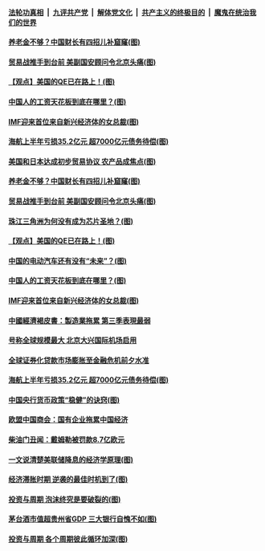 ####  [法轮功真相](../../../../basic/blob/master/README.md?t=09260826) &nbsp;|&nbsp; [九评共产党](../../../../9ping.md/blob/master/README.md?t=09260826) &nbsp;|&nbsp; [解体党文化](../../../../jtdwh.md/blob/master/README.md?t=09260826)  &nbsp;|&nbsp; [共产主义的终极目的](../../../../gczydzjmd.md/blob/master/README.md?t=09260826) &nbsp;|&nbsp; [魔鬼在统治我们的世界](../../../../mgztzwmdsj.md/blob/master/README.md?t=09260826) 

#### [养老金不够？中国财长有四招儿补窟窿(图)](../pages/p5/908499.md?t=09260826) 

#### [贸易战推手到台前 美副国安顾问令北京头痛(图)](../pages/p5/908511.md?t=09260826) 

#### [【观点】美国的QE已在路上！(图)](../pages/p5/908519.md?t=09260826) 

#### [中国人的工资天花板到底在哪里？(图)](../pages/p5/908503.md?t=09260826) 

#### [IMF迎来首位来自新兴经济体的女总裁(图)](../pages/p5/908508.md?t=09260826) 

#### [海航上半年亏损35.2亿元 超7000亿元债务待偿(图)](../pages/p5/908465.md?t=09260826) 

#### [美国和日本达成初步贸易协议 农产品成焦点(图)](../pages/p5/908537.md?t=09260826) 

#### [养老金不够？中国财长有四招儿补窟窿(图)](../pages/p5/908499.md?t=09260826) 

#### [贸易战推手到台前 美副国安顾问令北京头痛(图)](../pages/p5/908511.md?t=09260826) 

#### [珠江三角洲为何没有成为芯片圣地？(图)](../pages/p5/908522.md?t=09260826) 

#### [【观点】美国的QE已在路上！(图)](../pages/p5/908519.md?t=09260826) 

#### [中国的电动汽车还有没有“未来”？(图)](../pages/p5/908500.md?t=09260826) 

#### [中国人的工资天花板到底在哪里？(图)](../pages/p5/908503.md?t=09260826) 

#### [IMF迎来首位来自新兴经济体的女总裁(图)](../pages/p5/908508.md?t=09260826) 

#### [中國經濟褐皮書：製造業拖累 第三季表現最弱](../pages/p5/908480.md?t=09260826) 

#### [号称全球规模最大 北京大兴国际机场启用](../pages/p5/908477.md?t=09260826) 

#### [全球证券化贷款市场膨胀至金融危机前夕水准](../pages/p5/908467.md?t=09260826) 

#### [海航上半年亏损35.2亿元 超7000亿元债务待偿(图)](../pages/p5/908465.md?t=09260826) 

#### [中国央行货币政策“稳健”的诀窍(图)](../pages/p5/908463.md?t=09260826) 

#### [欧盟中国商会：国有企业拖累中国经济](../pages/p5/908461.md?t=09260826) 

#### [柴油门丑闻：戴姆勒被罚款8.7亿欧元](../pages/p5/908436.md?t=09260826) 

#### [一文说清楚美联储降息的经济学原理(图)](../pages/p5/908406.md?t=09260826) 

#### [经济滞胀时期 逆袭的最佳时机到了(图)](../pages/p5/908404.md?t=09260826) 

#### [投资与周期 泡沫终究是要破裂的(图)](../pages/p5/908380.md?t=09260826) 

#### [茅台酒市值超贵州省GDP 三大银行自愧不如(图)](../pages/p5/908394.md?t=09260826) 

#### [投资与周期 各个周期彼此循环加深(图)](../pages/p5/908379.md?t=09260826) 

